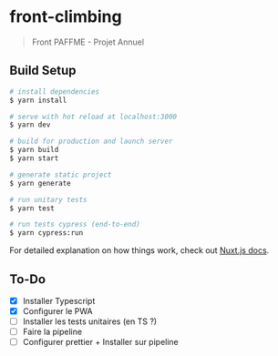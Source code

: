 # front-climbing

> Front PAFFME - Projet Annuel

## Build Setup

``` bash
# install dependencies
$ yarn install

# serve with hot reload at localhost:3000
$ yarn dev

# build for production and launch server
$ yarn build
$ yarn start

# generate static project
$ yarn generate

# run unitary tests
$ yarn test

# run tests cypress (end-to-end)
$ yarn cypress:run
```

For detailed explanation on how things work, check out [Nuxt.js docs](https://nuxtjs.org).

To-Do
----
- [x] Installer Typescript
- [x] Configurer le PWA
- [ ] Installer les tests unitaires (en TS ?)
- [ ] Faire la pipeline
- [ ] Configurer prettier + Installer sur pipeline
